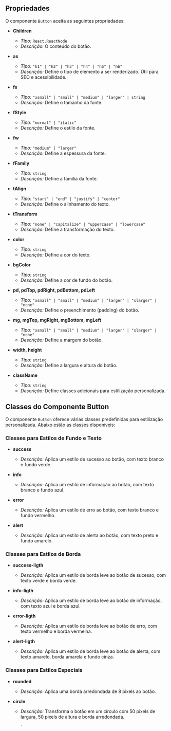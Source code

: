 ## Propriedades

O componente `Button` aceita as seguintes propriedades:

- **Children**

  - _Tipo:_ `React.ReactNode`
  - _Descrição:_ O conteúdo do botão.

- **as**

  - _Tipo:_ `"h1" | "h2" | "h3" | "h4" | "h5" | "h6"`
  - _Descrição:_ Define o tipo de elemento a ser renderizado. Útil para SEO e acessibilidade.

- **fs**

  - _Tipo:_ `"xsmall" | "small" | "medium" | "larger" | string`
  - _Descrição:_ Define o tamanho da fonte.

- **fStyle**

  - _Tipo:_ `"normal" | "italic"`
  - _Descrição:_ Define o estilo da fonte.

- **fw**

  - _Tipo:_ `"medium" | "larger"`
  - _Descrição:_ Define a espessura da fonte.

- **fFamily**

  - _Tipo:_ `string`
  - _Descrição:_ Define a família da fonte.

- **tAlign**

  - _Tipo:_ `"start" | "end" | "justify" | "center"`
  - _Descrição:_ Define o alinhamento do texto.

- **tTransform**

  - _Tipo:_ `"none" | "capitalize" | "uppercase" | "lowercase"`
  - _Descrição:_ Define a transformação do texto.

- **color**

  - _Tipo:_ `string`
  - _Descrição:_ Define a cor do texto.

- **bgColor**

  - _Tipo:_ `string`
  - _Descrição:_ Define a cor de fundo do botão.

- **pd, pdTop, pdRight, pdBottom, pdLeft**

  - _Tipo:_ `"xsmall" | "small" | "medium" | "larger" | "xlarger" | "none"`
  - _Descrição:_ Define o preenchimento (padding) do botão.

- **mg, mgTop, mgRight, mgBottom, mgLeft**

  - _Tipo:_ `"xsmall" | "small" | "medium" | "larger" | "xlarger" | "none"`
  - _Descrição:_ Define a margem do botão.

- **width, height**

  - _Tipo:_ `string`
  - _Descrição:_ Define a largura e altura do botão.

- **className**
  - _Tipo:_ `string`
  - _Descrição:_ Define classes adicionais para estilização personalizada.

## Classes do Componente Button

O componente `Button` oferece várias classes predefinidas para estilização personalizada. Abaixo estão as classes disponíveis:

### Classes para Estilos de Fundo e Texto

- **success**

  - _Descrição:_ Aplica um estilo de sucesso ao botão, com texto branco e fundo verde.

- **info**

  - _Descrição:_ Aplica um estilo de informação ao botão, com texto branco e fundo azul.

- **error**

  - _Descrição:_ Aplica um estilo de erro ao botão, com texto branco e fundo vermelho.

- **alert**
  - _Descrição:_ Aplica um estilo de alerta ao botão, com texto preto e fundo amarelo.

### Classes para Estilos de Borda

- **success-ligth**

  - _Descrição:_ Aplica um estilo de borda leve ao botão de sucesso, com texto verde e borda verde.

- **info-ligth**

  - _Descrição:_ Aplica um estilo de borda leve ao botão de informação, com texto azul e borda azul.

- **error-ligth**

  - _Descrição:_ Aplica um estilo de borda leve ao botão de erro, com texto vermelho e borda vermelha.

- **alert-ligth**
  - _Descrição:_ Aplica um estilo de borda leve ao botão de alerta, com texto amarelo, borda amarela e fundo cinza.

### Classes para Estilos Especiais

- **rounded**

  - _Descrição:_ Aplica uma borda arredondada de 8 pixels ao botão.

- **circle**

  - _Descrição:_ Transforma o botão em um círculo com 50 pixels de largura, 50 pixels de altura e borda arredondada.

    `

